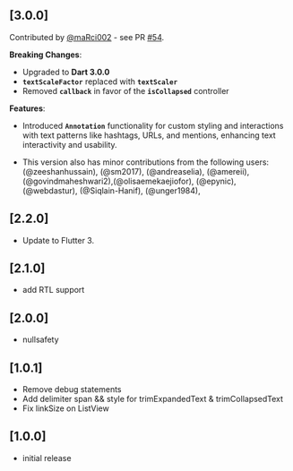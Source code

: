 ## [3.0.0]

Contributed by [@maRci002](https://github.com/maRci002) - see PR [#54](https://github.com/jonataslaw/readmore/pull/54).

**Breaking Changes**:

- Upgraded to **Dart 3.0.0**
- **`textScaleFactor`** replaced with **`textScaler`**
- Removed **`callback`** in favor of the **`isCollapsed`** controller

**Features**:

- Introduced **`Annotation`** functionality for custom styling and interactions with text patterns like hashtags, URLs, and mentions, enhancing text interactivity and usability.

- This version also has minor contributions from the following users: (@zeeshanhussain), (@sm2017), (@andreaselia), (@amereii), (@govindmaheshwari2),(@olisaemekaejiofor), (@epynic), (@webdastur), (@Siqlain-Hanif), (@unger1984),

## [2.2.0]

- Update to Flutter 3.

## [2.1.0]

- add RTL support

## [2.0.0]

- nullsafety

## [1.0.1]

- Remove debug statements
- Add delimiter span && style for trimExpandedText & trimCollapsedText
- Fix linkSize on ListView

## [1.0.0]

- initial release
